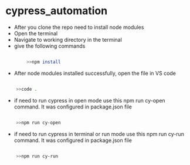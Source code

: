 # cypress_automation

- After you clone the repo need to install node modules  
- Open the terminal 
- Navigate to working directory in the terminal 
- give the following commands

```sh 

        >>npm install

```

- After node modules installed successfully, open the file in VS code

```sh 

    >>code .

```
- if need to run cypress in open mode use this npm run cy-open command. It was configured in package.json file 

```sh 

    >>npm run cy-open

```

- if need to run cypress in terminal or run mode use this npm run cy-run command. It was configured in package.json file 

```sh 

    >>npm run cy-run

```





